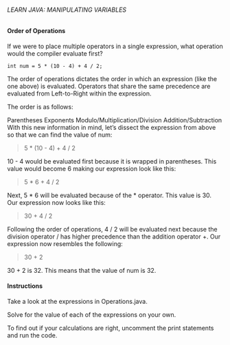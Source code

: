 ###### LEARN JAVA: MANIPULATING VARIABLES

#### Order of Operations

If we were to place multiple operators in a single expression, what operation would the compiler evaluate first?
```
int num = 5 * (10 - 4) + 4 / 2;
```
The order of operations dictates the order in which an expression (like the one above) is evaluated. Operators that share the same precedence are evaluated from Left-to-Right within the expression.

The order is as follows:

Parentheses
Exponents
Modulo/Multiplication/Division
Addition/Subtraction
With this new information in mind, let’s dissect the expression from above so that we can find the value of num:

>5 * (10 - 4) + 4 / 2

10 - 4 would be evaluated first because it is wrapped in parentheses. This value would become 6 making our expression look like this:

> 5 * 6 + 4 / 2 

Next, 5 * 6 will be evaluated because of the * operator. This value is 30. Our expression now looks like this:

> 30 + 4 / 2

Following the order of operations, 4 / 2 will be evaluated next because the division operator / has higher precedence than the addition operator +. Our expression now resembles the following:

> 30 + 2

30 + 2 is 32. This means that the value of num is 32.

#### Instructions

Take a look at the expressions in Operations.java.

Solve for the value of each of the expressions on your own.

To find out if your calculations are right, uncomment the print statements and run the code.